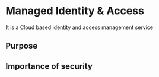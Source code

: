 # Managed Identity & Access

It is a Cloud based identity and access management service



## Purpose

## Importance of security
